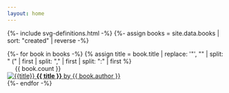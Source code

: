 ```yaml
---
layout: home
---
```


{%- include svg-definitions.html -%}
{%- assign books = site.data.books | sort: "created" | reverse -%}

<div class="books box">
  {%- for book in books -%}
    {% assign title = book.title | replace: '"', "" | split: " (" | first | split: "," | first | split: ":" | first %}
    <div
      class="book"
      data-count="{{book.count}}"
      data-modified="{{book.modified | date: "%F" }}"
      data-created="{{book.created | date: "%F" }}">
      <div class="count">
        <svg width="14" height="14">
          <use href="#chat-square-text"></use>
        </svg>
        <span>{{ book.count }}</span>
      </div>
      <a href="{{ site.baseurl }}/{{ book.slug }}">
        <img src="https://raw.githubusercontent.com/nntrn/bookstand/main/docs/assets/artwork/{{book.assetid}}.jpg" alt="{{title}}">
        <label>
          <strong class="book-item-title">{{ title }}</strong>
          <span class="book-item-author">by {{ book.author }}</span>
        </label>
      </a>
    </div>
  {%- endfor -%}
</div>
